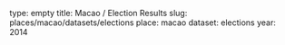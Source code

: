 type: empty
title: Macao / Election Results
slug: places/macao/datasets/elections
place: macao
dataset: elections
year: 2014
